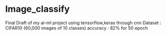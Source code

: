# Image_classify
Final Draft of my ai-ml project using tensorflow,keras through cnn
Dataset : CIFAR10 (60,000 images of 10 classes)
accuracy : 82% for 50 epoch
